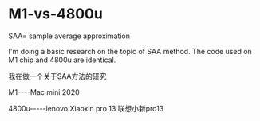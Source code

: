 # M1-vs-4800u

SAA= sample average approximation

I'm doing a basic research on the topic of SAA method.
The code used on M1 chip and 4800u are identical.

我在做一个关于SAA方法的研究

M1----Mac mini 2020

4800u-----lenovo Xiaoxin pro 13 联想小新pro13
